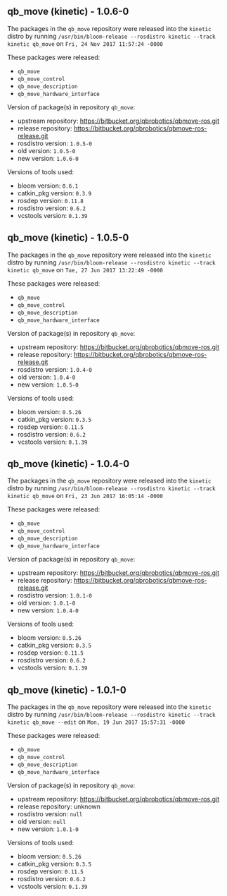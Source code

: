 ## qb_move (kinetic) - 1.0.6-0

The packages in the `qb_move` repository were released into the `kinetic` distro by running `/usr/bin/bloom-release --rosdistro kinetic --track kinetic qb_move` on `Fri, 24 Nov 2017 11:57:24 -0000`

These packages were released:
- `qb_move`
- `qb_move_control`
- `qb_move_description`
- `qb_move_hardware_interface`

Version of package(s) in repository `qb_move`:

- upstream repository: https://bitbucket.org/qbrobotics/qbmove-ros.git
- release repository: https://bitbucket.org/qbrobotics/qbmove-ros-release.git
- rosdistro version: `1.0.5-0`
- old version: `1.0.5-0`
- new version: `1.0.6-0`

Versions of tools used:

- bloom version: `0.6.1`
- catkin_pkg version: `0.3.9`
- rosdep version: `0.11.8`
- rosdistro version: `0.6.2`
- vcstools version: `0.1.39`


## qb_move (kinetic) - 1.0.5-0

The packages in the `qb_move` repository were released into the `kinetic` distro by running `/usr/bin/bloom-release --rosdistro kinetic --track kinetic qb_move` on `Tue, 27 Jun 2017 13:22:49 -0000`

These packages were released:
- `qb_move`
- `qb_move_control`
- `qb_move_description`
- `qb_move_hardware_interface`

Version of package(s) in repository `qb_move`:

- upstream repository: https://bitbucket.org/qbrobotics/qbmove-ros.git
- release repository: https://bitbucket.org/qbrobotics/qbmove-ros-release.git
- rosdistro version: `1.0.4-0`
- old version: `1.0.4-0`
- new version: `1.0.5-0`

Versions of tools used:

- bloom version: `0.5.26`
- catkin_pkg version: `0.3.5`
- rosdep version: `0.11.5`
- rosdistro version: `0.6.2`
- vcstools version: `0.1.39`


## qb_move (kinetic) - 1.0.4-0

The packages in the `qb_move` repository were released into the `kinetic` distro by running `/usr/bin/bloom-release --rosdistro kinetic --track kinetic qb_move` on `Fri, 23 Jun 2017 16:05:14 -0000`

These packages were released:
- `qb_move`
- `qb_move_control`
- `qb_move_description`
- `qb_move_hardware_interface`

Version of package(s) in repository `qb_move`:

- upstream repository: https://bitbucket.org/qbrobotics/qbmove-ros.git
- release repository: https://bitbucket.org/qbrobotics/qbmove-ros-release.git
- rosdistro version: `1.0.1-0`
- old version: `1.0.1-0`
- new version: `1.0.4-0`

Versions of tools used:

- bloom version: `0.5.26`
- catkin_pkg version: `0.3.5`
- rosdep version: `0.11.5`
- rosdistro version: `0.6.2`
- vcstools version: `0.1.39`


## qb_move (kinetic) - 1.0.1-0

The packages in the `qb_move` repository were released into the `kinetic` distro by running `/usr/bin/bloom-release --rosdistro kinetic --track kinetic qb_move --edit` on `Mon, 19 Jun 2017 15:57:31 -0000`

These packages were released:
- `qb_move`
- `qb_move_control`
- `qb_move_description`
- `qb_move_hardware_interface`

Version of package(s) in repository `qb_move`:

- upstream repository: https://bitbucket.org/qbrobotics/qbmove-ros.git
- release repository: unknown
- rosdistro version: `null`
- old version: `null`
- new version: `1.0.1-0`

Versions of tools used:

- bloom version: `0.5.26`
- catkin_pkg version: `0.3.5`
- rosdep version: `0.11.5`
- rosdistro version: `0.6.2`
- vcstools version: `0.1.39`


